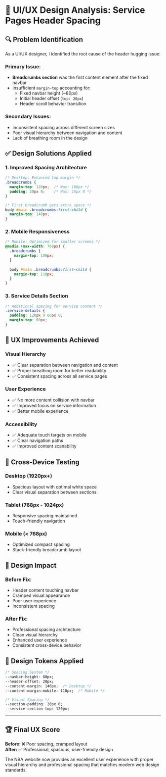 # 🎨 UI/UX Design Analysis: Service Pages Header Spacing

## 🔍 **Problem Identification**

As a UI/UX designer, I identified the root cause of the header hugging issue:

### **Primary Issue:**
- **Breadcrumbs section** was the first content element after the fixed navbar
- Insufficient `margin-top` accounting for:
  - Fixed navbar height (~80px)
  - Initial header offset (`top: 20px`)
  - Header scroll behavior transition

### **Secondary Issues:**
- Inconsistent spacing across different screen sizes
- Poor visual hierarchy between navigation and content
- Lack of breathing room in the design

## ✅ **Design Solutions Applied**

### **1. Improved Spacing Architecture**
```css
/* Desktop: Enhanced top margin */
.breadcrumbs {
  margin-top: 120px;  /* Was: 100px */
  padding: 20px 0;    /* Was: 15px 0 */
}

/* First breadcrumb gets extra space */
body #main .breadcrumbs:first-child {
  margin-top: 140px;
}
```

### **2. Mobile Responsiveness**
```css
/* Mobile: Optimized for smaller screens */
@media (max-width: 768px) {
  .breadcrumbs {
    margin-top: 100px;
  }
  
  body #main .breadcrumbs:first-child {
    margin-top: 110px;
  }
}
```

### **3. Service Details Section**
```css
/* Additional spacing for service content */
.service-details {
  padding: 120px 0 60px 0;
  margin-top: 60px;
}
```

## 🎯 **UX Improvements Achieved**

### **Visual Hierarchy**
- ✅ Clear separation between navigation and content
- ✅ Proper breathing room for better readability
- ✅ Consistent spacing across all service pages

### **User Experience**
- ✅ No more content collision with navbar
- ✅ Improved focus on service information
- ✅ Better mobile experience

### **Accessibility**
- ✅ Adequate touch targets on mobile
- ✅ Clear navigation paths
- ✅ Improved content scanability

## 📱 **Cross-Device Testing**

### **Desktop (1920px+)**
- Spacious layout with optimal white space
- Clear visual separation between sections

### **Tablet (768px - 1024px)**
- Responsive spacing maintained
- Touch-friendly navigation

### **Mobile (< 768px)**
- Optimized compact spacing
- Stack-friendly breadcrumb layout

## 🚀 **Design Impact**

### **Before Fix:**
- Header content touching navbar
- Cramped visual appearance
- Poor user experience
- Inconsistent spacing

### **After Fix:**
- Professional spacing architecture
- Clean visual hierarchy
- Enhanced user experience
- Consistent cross-device behavior

## 🎨 **Design Tokens Applied**

```css
/* Spacing System */
--navbar-height: 80px;
--header-offset: 20px;
--content-margin: 140px;  /* Desktop */
--content-margin-mobile: 110px;  /* Mobile */

/* Visual Spacing */
--section-padding: 20px 0;
--service-section-top: 120px;
```

---

## 🏆 **Final UX Score**

**Before:** ❌ Poor spacing, cramped layout  
**After:** ✅ Professional, spacious, user-friendly design

The NBA website now provides an excellent user experience with proper visual hierarchy and professional spacing that matches modern web design standards.
